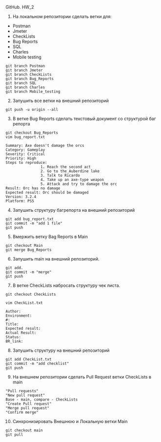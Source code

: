 GitHub. HW_2
1. На локальном репозитории сделать ветки для:
- Postman
- Jmeter
- CheckLists
- Bug Reports
- SQL
- Charles
- Mobile testing
```
git branch Postman
git branch Jmeter
git branch CheckLists
git branch Bug_Reports
git branch SQL
git branch Charles
git branch Mobile_testing
```
2. Запушить все ветки на внешний репозиторий
```
git push -u origin --all
```
3. В ветке Bug Reports сделать текстовый документ со структурой баг репорта
```
git checkout Bug_Reports
vim bug_report.txt

Summary: Axe doesn't damage the orcs
Category: Gameplay
Severity: Critical
Priority: High
Steps to reproduce:
                1. Reach the second act
                2. Go to the_Auberdine lake
                3. Talk to Ricardo
                4. Take up an axe-type weapon
                5. Attack and try to damage the orc
Result: Orc has no damage
Expected result: Orc should be damaged
Version: 3.2.4
Platform: PS5
```
4. Запушить структуру багрепорта на внешний репозиторий
```
git add bug_report.txt
git commit -m "add 1 file"
git push
```
5. Вмержить ветку Bag Reports в Main
```
git checkout Main
git merge Bug_Reports
```
6. Запушить main на внешний репозиторий.
```
git add.
git commit -m "merge"
git push
```
7. В ветке CheckLists набросать структуру чек листа.
```
git checkout CheckLists

vim CheckList.txt

Author:
Environment:
#:
Title:
Expected result:
Actual Result:
Status:
BR_link:
```
8. Запушить структуру на внешний репозиторий
```
git add CheckList.txt
git commit -m "add checklist"
git push
```
9. На внешнем репозитории сделать Pull Request ветки CheckLists в main
```
"Pull requests"
"New pull request"
Base - main, compare - CheckLists
"Create Pull request"
"Merge pull request"
"Confirm merge"
```
10. Синхронизировать Внешнюю и Локальную ветки Main
```
git checkout main
git pull
```